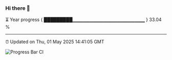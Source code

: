 ### Hi there 👋

⏳ Year progress { █████████▁▁▁▁▁▁▁▁▁▁▁▁▁▁▁▁▁▁▁▁▁ } 33.04 %

---

⏰ Updated on Thu, 01 May 2025 14:41:05 GMT

![Progress Bar CI](https://github.com/IshwaranRudhara/GIT-ACTION/workflows/Progress%20Bar%20CI/badge.svg)
